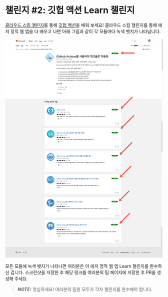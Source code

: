 # 챌린지 #2: 깃헙 액션 Learn 챌린지 #

[클라우드 스킬 챌린지][csc]를 통해 [깃헙 액션][gha]을 배워 보세요! 클라우드 스킬 챌린지를 통해 애저 정적 웹 앱을 다 배우고 나면 아래 그림과 같이 각 모듈마다 녹색 뱃지가 나타납니다.

![깃헙 액션 챌린지 종료 화면 예시](./challenge-gha.png)

모든 모듈에 녹색 뱃지가 나타나면 여러분은 이 애저 정적 웹 앱 Learn 챌린지를 완수하신 겁니다. 스크린샷을 저장한 후 해당 링크를 여러분의 팀 페이지에 저장한 후 PR을 생성해 주세요.

> ***NOTE:*** 명심하세요! 여러분의 팀원 모두가 각자 챌린지를 완수해야 합니다.


[gha]: https://aka.ms/hackalearn/gha/intro
[csc]: https://aka.ms/hackalearn/csc

